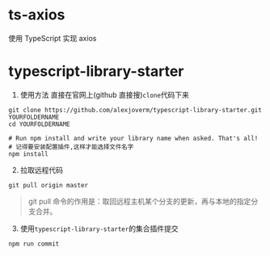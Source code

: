 # ts-axios

使用 TypeScript 实现 axios

# typescript-library-starter

1. 使用方法 直接在官网上(github 直接搜)`clone`代码下来

```shell
git clone https://github.com/alexjoverm/typescript-library-starter.git YOURFOLDERNAME
cd YOURFOLDERNAME

# Run npm install and write your library name when asked. That's all!
# 记得要安装配置插件,这样才能选择文件名字
npm install
```

2. 拉取远程代码

```shell
git pull origin master
```

> git pull 命令的作用是：取回远程主机某个分支的更新，再与本地的指定分支合并。

3. 使用`typescript-library-starter`的集合插件提交

```
npm run commit
```
